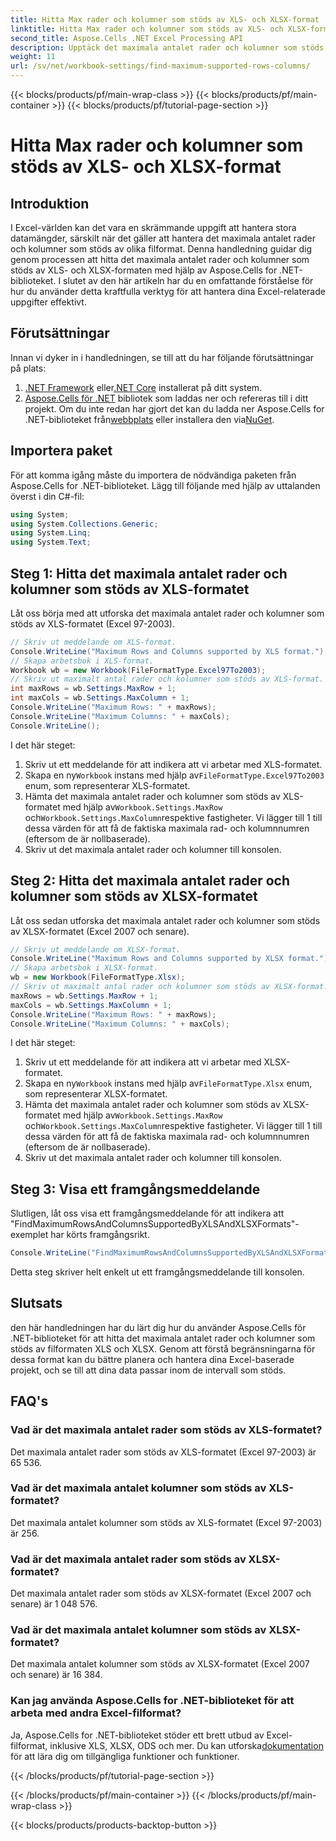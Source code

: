 ```yaml
---
title: Hitta Max rader och kolumner som stöds av XLS- och XLSX-format
linktitle: Hitta Max rader och kolumner som stöds av XLS- och XLSX-format
second_title: Aspose.Cells .NET Excel Processing API
description: Upptäck det maximala antalet rader och kolumner som stöds av XLS- och XLSX-format med Aspose.Cells för .NET. Maximera din Excel-datahantering med denna omfattande handledning.
weight: 11
url: /sv/net/workbook-settings/find-maximum-supported-rows-columns/
---
```


{{< blocks/products/pf/main-wrap-class >}}
{{< blocks/products/pf/main-container >}}
{{< blocks/products/pf/tutorial-page-section >}}

# Hitta Max rader och kolumner som stöds av XLS- och XLSX-format

## Introduktion
I Excel-världen kan det vara en skrämmande uppgift att hantera stora datamängder, särskilt när det gäller att hantera det maximala antalet rader och kolumner som stöds av olika filformat. Denna handledning guidar dig genom processen att hitta det maximala antalet rader och kolumner som stöds av XLS- och XLSX-formaten med hjälp av Aspose.Cells for .NET-biblioteket. I slutet av den här artikeln har du en omfattande förståelse för hur du använder detta kraftfulla verktyg för att hantera dina Excel-relaterade uppgifter effektivt.
## Förutsättningar
Innan vi dyker in i handledningen, se till att du har följande förutsättningar på plats:
1. [.NET Framework](https://dotnet.microsoft.com/en-us/download) eller[.NET Core](https://dotnet.microsoft.com/en-us/download) installerat på ditt system.
2. [Aspose.Cells för .NET](https://releases.aspose.com/cells/net/) bibliotek som laddas ner och refereras till i ditt projekt.
 Om du inte redan har gjort det kan du ladda ner Aspose.Cells for .NET-biblioteket från[webbplats](https://releases.aspose.com/cells/net/) eller installera den via[NuGet](https://www.nuget.org/packages/Aspose.Cells/).
## Importera paket
För att komma igång måste du importera de nödvändiga paketen från Aspose.Cells for .NET-biblioteket. Lägg till följande med hjälp av uttalanden överst i din C#-fil:
```csharp
using System;
using System.Collections.Generic;
using System.Linq;
using System.Text;
```
## Steg 1: Hitta det maximala antalet rader och kolumner som stöds av XLS-formatet
Låt oss börja med att utforska det maximala antalet rader och kolumner som stöds av XLS-formatet (Excel 97-2003).
```csharp
// Skriv ut meddelande om XLS-format.
Console.WriteLine("Maximum Rows and Columns supported by XLS format.");
// Skapa arbetsbok i XLS-format.
Workbook wb = new Workbook(FileFormatType.Excel97To2003);
// Skriv ut maximalt antal rader och kolumner som stöds av XLS-format.
int maxRows = wb.Settings.MaxRow + 1;
int maxCols = wb.Settings.MaxColumn + 1;
Console.WriteLine("Maximum Rows: " + maxRows);
Console.WriteLine("Maximum Columns: " + maxCols);
Console.WriteLine();
```
I det här steget:
1. Skriv ut ett meddelande för att indikera att vi arbetar med XLS-formatet.
2.  Skapa en ny`Workbook` instans med hjälp av`FileFormatType.Excel97To2003` enum, som representerar XLS-formatet.
3.  Hämta det maximala antalet rader och kolumner som stöds av XLS-formatet med hjälp av`Workbook.Settings.MaxRow` och`Workbook.Settings.MaxColumn`respektive fastigheter. Vi lägger till 1 till dessa värden för att få de faktiska maximala rad- och kolumnnumren (eftersom de är nollbaserade).
4. Skriv ut det maximala antalet rader och kolumner till konsolen.
## Steg 2: Hitta det maximala antalet rader och kolumner som stöds av XLSX-formatet
Låt oss sedan utforska det maximala antalet rader och kolumner som stöds av XLSX-formatet (Excel 2007 och senare).
```csharp
// Skriv ut meddelande om XLSX-format.
Console.WriteLine("Maximum Rows and Columns supported by XLSX format.");
// Skapa arbetsbok i XLSX-format.
wb = new Workbook(FileFormatType.Xlsx);
// Skriv ut maximalt antal rader och kolumner som stöds av XLSX-format.
maxRows = wb.Settings.MaxRow + 1;
maxCols = wb.Settings.MaxColumn + 1;
Console.WriteLine("Maximum Rows: " + maxRows);
Console.WriteLine("Maximum Columns: " + maxCols);
```
I det här steget:
1. Skriv ut ett meddelande för att indikera att vi arbetar med XLSX-formatet.
2.  Skapa en ny`Workbook` instans med hjälp av`FileFormatType.Xlsx` enum, som representerar XLSX-formatet.
3.  Hämta det maximala antalet rader och kolumner som stöds av XLSX-formatet med hjälp av`Workbook.Settings.MaxRow` och`Workbook.Settings.MaxColumn`respektive fastigheter. Vi lägger till 1 till dessa värden för att få de faktiska maximala rad- och kolumnnumren (eftersom de är nollbaserade).
4. Skriv ut det maximala antalet rader och kolumner till konsolen.
## Steg 3: Visa ett framgångsmeddelande
Slutligen, låt oss visa ett framgångsmeddelande för att indikera att "FindMaximumRowsAndColumnsSupportedByXLSAndXLSXFormats"-exemplet har körts framgångsrikt.
```csharp
Console.WriteLine("FindMaximumRowsAndColumnsSupportedByXLSAndXLSXFormats executed successfully.");
```
Detta steg skriver helt enkelt ut ett framgångsmeddelande till konsolen.
## Slutsats
den här handledningen har du lärt dig hur du använder Aspose.Cells för .NET-biblioteket för att hitta det maximala antalet rader och kolumner som stöds av filformaten XLS och XLSX. Genom att förstå begränsningarna för dessa format kan du bättre planera och hantera dina Excel-baserade projekt, och se till att dina data passar inom de intervall som stöds.
## FAQ's
### Vad är det maximala antalet rader som stöds av XLS-formatet?
Det maximala antalet rader som stöds av XLS-formatet (Excel 97-2003) är 65 536.
### Vad är det maximala antalet kolumner som stöds av XLS-formatet?
Det maximala antalet kolumner som stöds av XLS-formatet (Excel 97-2003) är 256.
### Vad är det maximala antalet rader som stöds av XLSX-formatet?
Det maximala antalet rader som stöds av XLSX-formatet (Excel 2007 och senare) är 1 048 576.
### Vad är det maximala antalet kolumner som stöds av XLSX-formatet?
Det maximala antalet kolumner som stöds av XLSX-formatet (Excel 2007 och senare) är 16 384.
### Kan jag använda Aspose.Cells for .NET-biblioteket för att arbeta med andra Excel-filformat?
 Ja, Aspose.Cells for .NET-biblioteket stöder ett brett utbud av Excel-filformat, inklusive XLS, XLSX, ODS och mer. Du kan utforska[dokumentation](https://reference.aspose.com/cells/net/) för att lära dig om tillgängliga funktioner och funktioner.

{{< /blocks/products/pf/tutorial-page-section >}}

{{< /blocks/products/pf/main-container >}}
{{< /blocks/products/pf/main-wrap-class >}}

{{< blocks/products/products-backtop-button >}}

